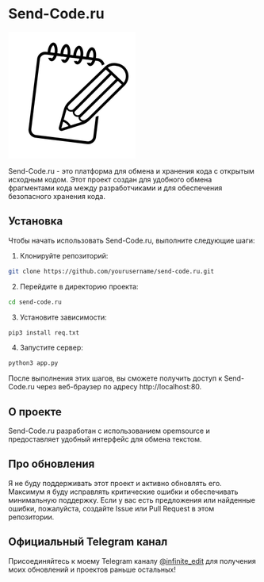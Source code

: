 # Send-Code.ru

![Send-Code.ru Logo](static\logo.png)

Send-Code.ru - это платформа для обмена и хранения кода с открытым исходным кодом. Этот проект создан для удобного обмена фрагментами кода между разработчиками и для обеспечения безопасного хранения кода.

## Установка

Чтобы начать использовать Send-Code.ru, выполните следующие шаги:

1. Клонируйте репозиторий:
```bash
git clone https://github.com/yourusername/send-code.ru.git
```
2. Перейдите в директорию проекта:
```bash
cd send-code.ru
```
3. Установите зависимости:
```bash
pip3 install req.txt
```
4. Запустите сервер:
```bash
python3 app.py
```
После выполнения этих шагов, вы сможете получить доступ к Send-Code.ru через веб-браузер по адресу http://localhost:80.

## О проекте
Send-Code.ru разработан с использованием opemsource и предоставляет удобный интерфейс для обмена текстом.

## Про обновления
Я не буду поддерживать этот проект и активно обновлять его. Максимум я буду исправлять критические ошибки и обеспечивать минимальную поддержку.
Если у вас есть предложения или найденные ошибки, пожалуйста, создайте Issue или Pull Request в этом репозитории.

## Официальный Telegram канал
Присоединяйтесь к моему Telegram каналу [@infinite_edit](https://t.me/infinite_edit) для получения моих обновлений и проектов раньше остальных!
